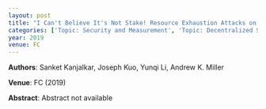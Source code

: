 ```yaml
---
layout: post
title: "I Can't Believe It's Not Stake! Resource Exhaustion Attacks on PoS"
categories: ['Topic: Security and Measurement', 'Topic: Decentralized Systems', '2019', 'Venue: FC']
year: 2019
venue: FC
---
```

**Authors**: Sanket Kanjalkar, Joseph Kuo, Yunqi Li, Andrew K. Miller

**Venue**: FC (2019)

**Abstract**: Abstract not available
